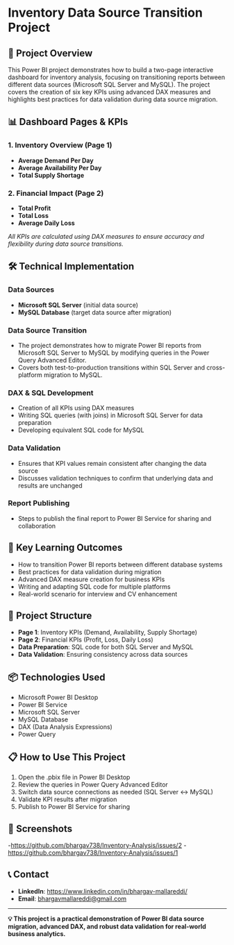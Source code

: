 # Inventory Data Source Transition Project

## 🎯 Project Overview
This Power BI project demonstrates how to build a two-page interactive dashboard for inventory analysis, focusing on transitioning reports between different data sources (Microsoft SQL Server and MySQL). The project covers the creation of six key KPIs using advanced DAX measures and highlights best practices for data validation during data source migration.

## 📊 Dashboard Pages & KPIs

### 1. Inventory Overview (Page 1)
- **Average Demand Per Day**
- **Average Availability Per Day**
- **Total Supply Shortage**

### 2. Financial Impact (Page 2)
- **Total Profit**
- **Total Loss**
- **Average Daily Loss**

*All KPIs are calculated using DAX measures to ensure accuracy and flexibility during data source transitions.*

## 🛠 Technical Implementation

### Data Sources
- **Microsoft SQL Server** (initial data source)
- **MySQL Database** (target data source after migration)

### Data Source Transition
- The project demonstrates how to migrate Power BI reports from Microsoft SQL Server to MySQL by modifying queries in the Power Query Advanced Editor.
- Covers both test-to-production transitions within SQL Server and cross-platform migration to MySQL.

### DAX & SQL Development
- Creation of all KPIs using DAX measures
- Writing SQL queries (with joins) in Microsoft SQL Server for data preparation
- Developing equivalent SQL code for MySQL

### Data Validation
- Ensures that KPI values remain consistent after changing the data source
- Discusses validation techniques to confirm that underlying data and results are unchanged

### Report Publishing
- Steps to publish the final report to Power BI Service for sharing and collaboration

## 🚀 Key Learning Outcomes
- How to transition Power BI reports between different database systems
- Best practices for data validation during migration
- Advanced DAX measure creation for business KPIs
- Writing and adapting SQL code for multiple platforms
- Real-world scenario for interview and CV enhancement

## 📝 Project Structure
- **Page 1**: Inventory KPIs (Demand, Availability, Supply Shortage)
- **Page 2**: Financial KPIs (Profit, Loss, Daily Loss)
- **Data Preparation**: SQL code for both SQL Server and MySQL
- **Data Validation**: Ensuring consistency across data sources

## 📦 Technologies Used
- Microsoft Power BI Desktop
- Power BI Service
- Microsoft SQL Server
- MySQL Database
- DAX (Data Analysis Expressions)
- Power Query

## 📋 How to Use This Project
1. Open the .pbix file in Power BI Desktop
2. Review the queries in Power Query Advanced Editor
3. Switch data source connections as needed (SQL Server ↔ MySQL)
4. Validate KPI results after migration
5. Publish to Power BI Service for sharing

## 📸 Screenshots
-https://github.com/bhargav738/Inventory-Analysis/issues/2
-https://github.com/bhargav738/Inventory-Analysis/issues/1

## 📞 Contact
- **LinkedIn**: https://www.linkedin.com/in/bhargav-mallareddi/
- **Email**: bhargavmallareddi@gmail.com
---
**💡 This project is a practical demonstration of Power BI data source migration, advanced DAX, and robust data validation for real-world business analytics.**
